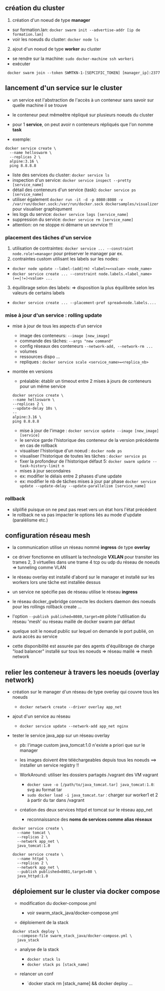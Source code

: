 ## création du cluster

1. création d'un noeud de type **manager**
  * sur formation.lan: `docker swarm init --advertise-addr [ip de formation.lan]`
  * voir les noeuds du cluster: `docker node ls`

2. ajout d'un noeud de type **worker** au cluster
  * se rendre sur la machine: `sudo docker-machine ssh workeri`
  * exécuter
  ```
   docker swarm join --token SWMTKN-1-[SEPCIFIC_TOKEN] [manager_ip]:2377
  ```

## lancement d'un service sur le cluster

* un service est l'abstraction de l'accès à un conteneur sans savoir sur quelle machine il se trouve
* le conteneur peut mêmeêtre répliqué sur plusieurs noeuds du cluster
* pour 1 **service**, on peut avoir n conteneurs répliqués que l'on nomme **task**

* exemple: 
```
docker service create \
  --name helloswarm \
  --replicas 2 \
  alpine:3.16 \
  ping 8.8.8.8
```

* liste des services du cluster: `docker service ls`
* inspection d'un service: `docker service inspect --pretty [service_name]`
* détail des conteneurs d'un service (task): `docker service ps [service_name]`
* utiliser également `docker run -it -d -p 8080:8080 -v /var/run/docker.sock:/var/run/docker.sock dockersamples/visualizer` pour visualiser graphiqument
* les logs du service: `docker service logs [service_name]`
* suppression du service: `docker service rm [service_name]`
* attention: on ne stoppe ni démarre un sevrvice !!!

### placement des tâches d'un service

1. utilisation de contraintes: `docker service ... --constraint node.role!=manager` pour préserver le manager
par ex.
2. contraintes custom utilisant les labels sur les nodes:
  * `docker node update --label-(add|rm) <label>=<value> <node_name>`
  * `docker service create ... --constraint node.labels.<label_name>(==|!=)<value> ...` 
3. équilibrage selon des labels: => disposition la plus équilibrée selon les valeurs de certains labels
  * `docker service create ... --placement-pref spread=node.labels....`
### mise à jour d'un service : rolling update

* mise à jour de tous les aspects d'un service
  - image des conteneurs: `--image [new_image]`
  - commande des tâches: `--args "new command"`
  - config réseaux des conteneurs `--network-add, --network-rm ...`
  - volumes
  - ressources dispo ...
  - repliques : `docker service scale <service_name>=<replica_nb>`

* montée en versions
  - préalable: établir un timeout entre 2 mises à jours de conteneurs pour un même service
  ```
  docker service create \
  --name helloswarm \
  --replicas 2 \
  --update-delay 10s \
  --
  alpine:3.16 \
  ping 8.8.8.8
  ```

  - mise à jour de l'image : `docker service update --image [new_image] [service]`
  - le service garde l'historique des conteneur de la version précédente en cas de rollback
  - visualiser l'historique d'un noeud : `docker node ps`
  - visualiser l'historique de toutes les tâches : `docker service ps`
  - fixer la profondeur de l'historique défaut 5: `docker swarm update --task-history-limit n`

  * mises à jour secondaires

  - ex: modifier le délais entre 2 phases d'une update
  - ex: modifier le nb de tâches mises à jour par phase
  `docker service update --update-delay --update-parallelism [service_name]`

### rollback
  - silplifié puisque on ne peut pas reset vers un état hors l'état précédent
  - le rollback ne va pas impacter le options liés au mode d'update (paralélisme etc.)

## configuration réseau mesh

* la communication utilise un réseau nommé **ingress** de type **overlay**
* ce driver fonctionne en utilisant la technologie **VXLAN** pour transiter les trames 2, 3 virtuelles dans une trame 4 tcp ou udp du réseau de noeuds => tunneling comme VLAN
* le réseau overlay est installé d'abord sur le manager et installé sur les workers lors une tâche est installée dessus
* un service ne spécifie pas de réseau utilise le réseau **ingress**
* le réseau docker_gwbridge connecte les dockers daemon des noeuds pour les rollings rollback create ...

* l'option `--publish published=8080,target=80` pilote l'utilisation du réseau 'mesh' ou réseau maillé de docker swarm par défaut
* quelque soit le noeud public sur lequel on demande le port publié, on aura accès au service
* cette disponibilité est assurée par des agents d'équilibrage de charge "load balancer" installé sur tous les noeuds => réseau maiilé => mesh network

## relier les conteneur à travers les noeuds (overlay network)

* création sur le manager d'un réseau de type overlay qui couvre tous les noeuds
  - `docker network create --driver overlay app_net`

* ajout d'un service au réseau
  - `docker service update --network-add app_net nginx`

* tester le service java_app sur un réseau overlay
  - pb: l'image custom java_tomcat:1.0 n'existe a priori que sur le manager
  - les images doivent être téléchargeables depuis tous les noeuds ==> installer un service registry !!
  - WorkAround: utiliser les dossiers partagés /vagrant des VM vagrant
    + `docker save -o [/path/to/java_tomcat.tar] java_tomcat:1.0`: svg au format tar
    + `sudo docker load -i java_tomcat.tar` : charger sur worker1 et 2 à partir du tar dans /vagrant
  
  - création des deux services httpd et tomcat sur le réseau app_net
    + reconnaissance des **noms de services comme alias réseaux**
  ```
  docker service create \
    --name tomcat \
    --replicas 2 \
    --network app_net \
    java_tomcat:1.0
  
  docker service create \
    --name httpd \
    --replicas 2 \
    --network app_net \
    --publish published=8081,target=80 \
    java_httpd:1.0
  ```

  ## déploiement sur le cluster via docker compose

  * modification du docker-compose.yml
    - voir swarm_stack_java/docker-compose.yml
  
  * déploiement de la stack
  ```
  docker stack deploy \
    --compose-file swarm_stack_java/docker-compose.yml \
    java_stack
  ```

  * analyse de la stack
    - `docker stack ls`
    - `docker stack ps [stack_name]`
  
  * relancer un conf
    - `docker stack rm [stack_name] && docker deploy ...